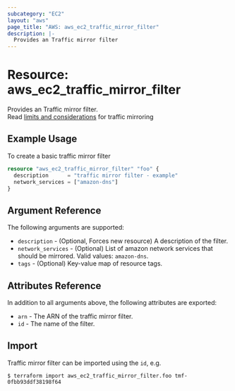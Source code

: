 ```yaml
---
subcategory: "EC2"
layout: "aws"
page_title: "AWS: aws_ec2_traffic_mirror_filter"
description: |-
  Provides an Traffic mirror filter
---
```


# Resource: aws_ec2_traffic_mirror_filter

Provides an Traffic mirror filter.  
Read [limits and considerations](https://docs.aws.amazon.com/vpc/latest/mirroring/traffic-mirroring-considerations.html) for traffic mirroring

## Example Usage

To create a basic traffic mirror filter

```terraform
resource "aws_ec2_traffic_mirror_filter" "foo" {
  description      = "traffic mirror filter - example"
  network_services = ["amazon-dns"]
}
```

## Argument Reference

The following arguments are supported:

* `description` - (Optional, Forces new resource) A description of the filter.
* `network_services` - (Optional) List of amazon network services that should be mirrored. Valid values: `amazon-dns`.
* `tags` - (Optional) Key-value map of resource tags.


## Attributes Reference

In addition to all arguments above, the following attributes are exported:

* `arn` - The ARN of the traffic mirror filter.
* `id` - The name of the filter.

## Import

Traffic mirror filter can be imported using the `id`, e.g.

```
$ terraform import aws_ec2_traffic_mirror_filter.foo tmf-0fbb93ddf38198f64
```
